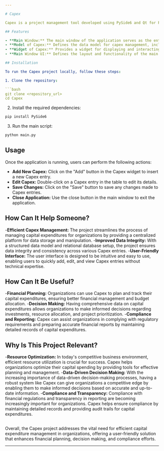 ```yaml
---

# Capex

Capex is a project management tool developed using PySide6 and Qt for Python. It provides a user-friendly interface for managing capital expenditures within an organization.

## Features

- **Main Window:** The main window of the application serves as the entry point. It initializes the application and displays the primary user interface.
- **Model of Capex:** Defines the data model for capex management, including fields such as Capex ID, Budget No., Proposal Date, etc. It also establishes relationships with other database tables for efficient data management.
- **Widget of Capex:** Provides a widget for displaying and interacting with Capex data. Users can view, edit, and add new Capex entries using this widget.
- **Main Window UI:** Defines the layout and functionality of the main window, including menu options for accessing different features of the application.

## Installation

To run the Capex project locally, follow these steps:

1. Clone the repository:

```bash
git clone <repository_url>
cd Capex
```

2. Install the required dependencies:

```bash
pip install PySide6
```

3. Run the main script:

```bash
python main.py
```

## Usage

Once the application is running, users can perform the following actions:

- **Add New Capex:** Click on the "Add" button in the Capex widget to insert a new Capex entry.
- **Edit Capex:** Double-click on a Capex entry in the table to edit its details.
- **Save Changes:** Click on the "Save" button to save any changes made to Capex entries.
- **Close Application:** Use the close button in the main window to exit the application.

## How Can It Help Someone?

-**Efficient Capex Management:** The project streamlines the process of managing capital expenditures for organizations by providing a centralized platform for data storage and manipulation.
-**Improved Data Integrity:** With a structured data model and relational database setup, the project ensures data integrity and consistency across various Capex entries.
-**User-Friendly Interface:** The user interface is designed to be intuitive and easy to use, enabling users to quickly add, edit, and view Capex entries without technical expertise.

## How Can It Be Useful?
-**Financial Planning:** Organizations can use Capex to plan and track their capital expenditures, ensuring better financial management and budget allocation.
-**Decision Making:** Having comprehensive data on capital expenditures allows organizations to make informed decisions regarding investments, resource allocation, and project prioritization.
-**Compliance and Reporting:** Capex can assist organizations in complying with regulatory requirements and preparing accurate financial reports by maintaining detailed records of capital expenditures.

## Why Is This Project Relevant?
-**Resource Optimization:** In today's competitive business environment, efficient resource utilization is crucial for success. Capex helps organizations optimize their capital spending by providing tools for effective planning and management.
-**Data-Driven Decision Making:** With the increasing importance of data-driven decision-making processes, having a robust system like Capex can give organizations a competitive edge by enabling them to make informed decisions based on accurate and up-to-date information.
-**Compliance and Transparency:** Compliance with financial regulations and transparency in reporting are becoming increasingly important for organizations. Capex helps ensure compliance by maintaining detailed records and providing audit trails for capital expenditures.

## 
Overall, the Capex project addresses the vital need for efficient capital expenditure management in organizations, offering a user-friendly solution that enhances financial planning, decision making, and compliance efforts.

---
```

